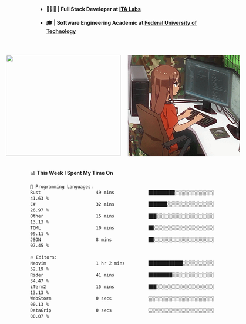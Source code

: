 <body style="margin-bottom: 40px; gap: 20px">
  <div style="display: flex; flex-direction: column; width: auto; margin: 0 auto; padding: 20px;">
    <ul style="flex: 1; margin-bottom: 20px;">
      <li><h4>🧑🏽‍💻 | Full Stack Developer at <a href="https://itafrotas.com//">ITA Labs</a></h4></li>
      <li><h4>🎓 | Software Engineering Academic at <a href="http://www.utfpr.edu.br/">Federal University of Technology</a></h4></li>
      <br/>
    </ul>
    <div style="display: flex; justify-content: center; align-items: center; gap: 20px;">
      <a href="https://skillicons.dev">
        <img width="312" height="274" src="https://skillicons.dev/icons?i=cs,dotnet,php,laravel,ts,js,nodejs,react,swift,java,adonis,postgres,mysql,mongodb,postman,c,heroku,gradle,npm,flutter,docker,aws,redis,kubernetes&theme=light&&perline=4" />
      </a>
      <img width="312" height="274" src="assets/umiko.gif" alt="Computer Boy" />
    </div>
  </div>
</body>


<!--START_SECTION:waka-->
📊 **This Week I Spent My Time On** 

```text
💬 Programming Languages: 
Rust                     49 mins             ██████████░░░░░░░░░░░░░░░   41.63 % 
C#                       32 mins             ███████░░░░░░░░░░░░░░░░░░   26.97 % 
Other                    15 mins             ███░░░░░░░░░░░░░░░░░░░░░░   13.13 % 
TOML                     10 mins             ██░░░░░░░░░░░░░░░░░░░░░░░   09.11 % 
JSON                     8 mins              ██░░░░░░░░░░░░░░░░░░░░░░░   07.45 % 

🔥 Editors: 
Neovim                   1 hr 2 mins         █████████████░░░░░░░░░░░░   52.19 % 
Rider                    41 mins             █████████░░░░░░░░░░░░░░░░   34.47 % 
iTerm2                   15 mins             ███░░░░░░░░░░░░░░░░░░░░░░   13.13 % 
WebStorm                 0 secs              ░░░░░░░░░░░░░░░░░░░░░░░░░   00.13 % 
DataGrip                 0 secs              ░░░░░░░░░░░░░░░░░░░░░░░░░   00.07 % 
```


<!--END_SECTION:waka-->

<!--
**danielr0d/danielr0d** is a ✨ _special_ ✨ repository because its `README.md` (this file) appears on your GitHub profile.

Here are some ideas to get you started:

- 🔭 I’m currently working on ...
- 🌱 I’m currently learning ...
- 👯 I’m looking to collaborate on ...
- 🤔 I’m looking for help with ...
- 💬 Ask me about ...
- 📫 How to reach me: ...
- 😄 Pronouns: ...
- ⚡ Fun fact: ...
-->

